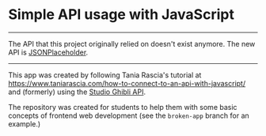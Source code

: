 # Simple API usage with JavaScript

---

The API that this project originally relied on doesn't exist anymore. The new API is [JSONPlaceholder](https://jsonplaceholder.typicode.com/guide/).

---

This app was created by following Tania Rascia's tutorial at https://www.taniarascia.com/how-to-connect-to-an-api-with-javascript/ and (formerly) using the [Studio Ghibli API](https://ghibliapi.herokuapp.com/).

The repository was created for students to help them with some basic concepts of frontend web development (see the `broken-app` branch for an example.)
